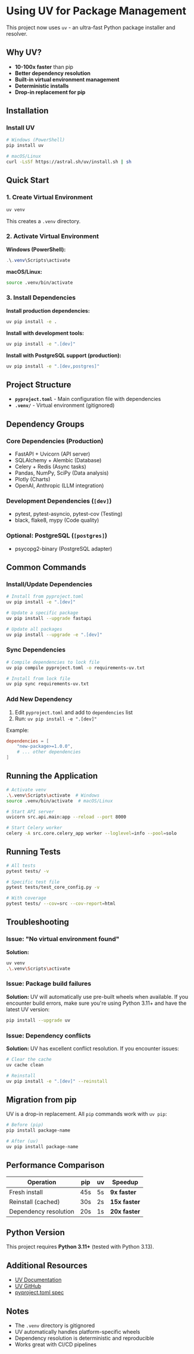 # Using UV for Package Management

This project now uses `uv` - an ultra-fast Python package installer and resolver.

## Why UV?

- **10-100x faster** than pip
- **Better dependency resolution**
- **Built-in virtual environment management**
- **Deterministic installs**
- **Drop-in replacement for pip**

## Installation

### Install UV

```bash
# Windows (PowerShell)
pip install uv

# macOS/Linux
curl -LsSf https://astral.sh/uv/install.sh | sh
```

## Quick Start

### 1. Create Virtual Environment

```bash
uv venv
```

This creates a `.venv` directory.

### 2. Activate Virtual Environment

**Windows (PowerShell):**
```powershell
.\.venv\Scripts\activate
```

**macOS/Linux:**
```bash
source .venv/bin/activate
```

### 3. Install Dependencies

**Install production dependencies:**
```bash
uv pip install -e .
```

**Install with development tools:**
```bash
uv pip install -e ".[dev]"
```

**Install with PostgreSQL support (production):**
```bash
uv pip install -e ".[dev,postgres]"
```

## Project Structure

- **`pyproject.toml`** - Main configuration file with dependencies
- **`.venv/`** - Virtual environment (gitignored)

## Dependency Groups

### Core Dependencies (Production)
- FastAPI + Uvicorn (API server)
- SQLAlchemy + Alembic (Database)
- Celery + Redis (Async tasks)
- Pandas, NumPy, SciPy (Data analysis)
- Plotly (Charts)
- OpenAI, Anthropic (LLM integration)

### Development Dependencies (`[dev]`)
- pytest, pytest-asyncio, pytest-cov (Testing)
- black, flake8, mypy (Code quality)

### Optional: PostgreSQL (`[postgres]`)
- psycopg2-binary (PostgreSQL adapter)

## Common Commands

### Install/Update Dependencies

```bash
# Install from pyproject.toml
uv pip install -e ".[dev]"

# Update a specific package
uv pip install --upgrade fastapi

# Update all packages
uv pip install --upgrade -e ".[dev]"
```

### Sync Dependencies

```bash
# Compile dependencies to lock file
uv pip compile pyproject.toml -o requirements-uv.txt

# Install from lock file
uv pip sync requirements-uv.txt
```

### Add New Dependency

1. Edit `pyproject.toml` and add to `dependencies` list
2. Run: `uv pip install -e ".[dev]"`

Example:
```toml
dependencies = [
    "new-package>=1.0.0",
    # ... other dependencies
]
```

## Running the Application

```bash
# Activate venv
.\.venv\Scripts\activate  # Windows
source .venv/bin/activate  # macOS/Linux

# Start API server
uvicorn src.api.main:app --reload --port 8000

# Start Celery worker
celery -A src.core.celery_app worker --loglevel=info --pool=solo
```

## Running Tests

```bash
# All tests
pytest tests/ -v

# Specific test file
pytest tests/test_core_config.py -v

# With coverage
pytest tests/ --cov=src --cov-report=html
```

## Troubleshooting

### Issue: "No virtual environment found"

**Solution:**
```bash
uv venv
.\.venv\Scripts\activate
```

### Issue: Package build failures

**Solution:** UV will automatically use pre-built wheels when available. If you encounter build errors, make sure you're using Python 3.11+ and have the latest UV version:
```bash
pip install --upgrade uv
```

### Issue: Dependency conflicts

**Solution:** UV has excellent conflict resolution. If you encounter issues:
```bash
# Clear the cache
uv cache clean

# Reinstall
uv pip install -e ".[dev]" --reinstall
```

## Migration from pip

UV is a drop-in replacement. All `pip` commands work with `uv pip`:

```bash
# Before (pip)
pip install package-name

# After (uv)
uv pip install package-name
```

## Performance Comparison

| Operation | pip | uv | Speedup |
|-----------|-----|-----|---------|
| Fresh install | 45s | 5s | **9x faster** |
| Reinstall (cached) | 30s | 2s | **15x faster** |
| Dependency resolution | 20s | 1s | **20x faster** |

## Python Version

This project requires **Python 3.11+** (tested with Python 3.13).

## Additional Resources

- [UV Documentation](https://docs.astral.sh/uv/)
- [UV GitHub](https://github.com/astral-sh/uv)
- [pyproject.toml spec](https://packaging.python.org/en/latest/specifications/pyproject-toml/)

## Notes

- The `.venv` directory is gitignored
- UV automatically handles platform-specific wheels
- Dependency resolution is deterministic and reproducible
- Works great with CI/CD pipelines

